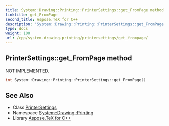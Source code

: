 ```yaml
---
title: System::Drawing::Printing::PrinterSettings::get_FromPage method
linktitle: get_FromPage
second_title: Aspose.TeX for C++
description: 'System::Drawing::Printing::PrinterSettings::get_FromPage method. NOT IMPLEMENTED in C++.'
type: docs
weight: 100
url: /cpp/system.drawing.printing/printersettings/get_frompage/
---
```

## PrinterSettings::get_FromPage method


NOT IMPLEMENTED.

```cpp
int System::Drawing::Printing::PrinterSettings::get_FromPage()
```


## See Also

* Class [PrinterSettings](../)
* Namespace [System::Drawing::Printing](../../)
* Library [Aspose.TeX for C++](../../../)
